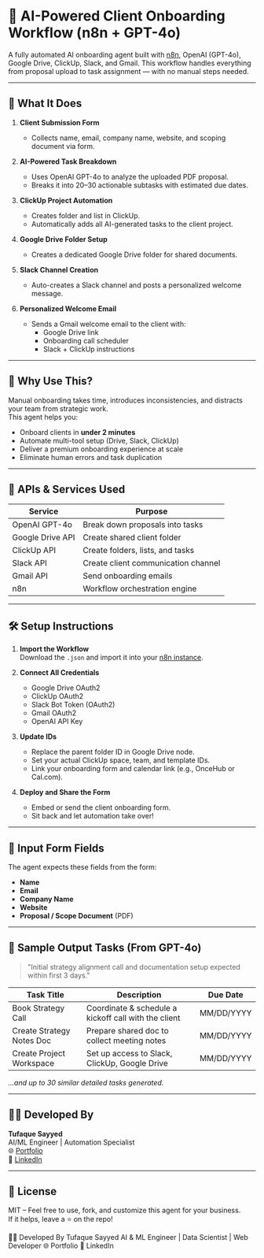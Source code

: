 # 🤖 AI-Powered Client Onboarding Workflow (n8n + GPT-4o)

A fully automated AI onboarding agent built with [n8n](https://n8n.io), OpenAI (GPT-4o), Google Drive, ClickUp, Slack, and Gmail. This workflow handles everything from proposal upload to task assignment — with no manual steps needed.

---

## 🚀 What It Does

1. **Client Submission Form**  
   - Collects name, email, company name, website, and scoping document via form.

2. **AI-Powered Task Breakdown**  
   - Uses OpenAI GPT-4o to analyze the uploaded PDF proposal.
   - Breaks it into 20–30 actionable subtasks with estimated due dates.

3. **ClickUp Project Automation**  
   - Creates folder and list in ClickUp.
   - Automatically adds all AI-generated tasks to the client project.

4. **Google Drive Folder Setup**  
   - Creates a dedicated Google Drive folder for shared documents.

5. **Slack Channel Creation**  
   - Auto-creates a Slack channel and posts a personalized welcome message.

6. **Personalized Welcome Email**  
   - Sends a Gmail welcome email to the client with:
     - Google Drive link
     - Onboarding call scheduler
     - Slack + ClickUp instructions

---

## 🎯 Why Use This?

Manual onboarding takes time, introduces inconsistencies, and distracts your team from strategic work.  
This agent helps you:

- Onboard clients in **under 2 minutes**
- Automate multi-tool setup (Drive, Slack, ClickUp)
- Deliver a premium onboarding experience at scale
- Eliminate human errors and task duplication

---

## 🔧 APIs & Services Used

| Service         | Purpose                                |
|----------------|----------------------------------------|
| OpenAI GPT-4o   | Break down proposals into tasks        |
| Google Drive API| Create shared client folder            |
| ClickUp API     | Create folders, lists, and tasks       |
| Slack API       | Create client communication channel    |
| Gmail API       | Send onboarding emails                 |
| n8n             | Workflow orchestration engine          |

---

## 🛠️ Setup Instructions

1. **Import the Workflow**  
   Download the `.json` and import it into your [n8n instance](https://docs.n8n.io/hosting/installation/).

2. **Connect All Credentials**  
   - Google Drive OAuth2  
   - ClickUp OAuth2  
   - Slack Bot Token (OAuth2)  
   - Gmail OAuth2  
   - OpenAI API Key

3. **Update IDs**  
   - Replace the parent folder ID in Google Drive node.  
   - Set your actual ClickUp space, team, and template IDs.  
   - Link your onboarding form and calendar link (e.g., OnceHub or Cal.com).

4. **Deploy and Share the Form**  
   - Embed or send the client onboarding form.
   - Sit back and let automation take over!

---

## 🧩 Input Form Fields

The agent expects these fields from the form:

- **Name**  
- **Email**  
- **Company Name**  
- **Website**  
- **Proposal / Scope Document** (PDF)

---

## 🧠 Sample Output Tasks (From GPT-4o)

> "Initial strategy alignment call and documentation setup expected within first 3 days."

| Task Title                  | Description                                                  | Due Date     |
|----------------------------|--------------------------------------------------------------|--------------|
| Book Strategy Call          | Coordinate & schedule a kickoff call with the client         | MM/DD/YYYY   |
| Create Strategy Notes Doc   | Prepare shared doc to collect meeting notes                  | MM/DD/YYYY   |
| Create Project Workspace    | Set up access to Slack, ClickUp, Google Drive                | MM/DD/YYYY   |

*...and up to 30 similar detailed tasks generated.*

---

## 👨‍💻 Developed By

**Tufaque Sayyed**  
AI/ML Engineer | Automation Specialist  
🌐 [Portfolio](https://tufaquesayyed.vercel.app)  
🔗 [LinkedIn](https://www.linkedin.com/in/tufaque-sayyed-843596364/)

---

## 📄 License

MIT – Feel free to use, fork, and customize this agent for your business.  
If it helps, leave a ⭐ on the repo!



👨‍💻 Developed By
Tufaque Sayyed
AI & ML Engineer | Data Scientist | Web Developer
🌐 Portfolio
🔗 LinkedIn
